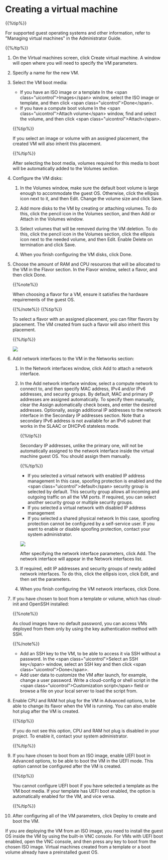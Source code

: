 # Creating a virtual machine

{{%tip%}}

For supported guest operating systems and other information, refer to "Managing virtual machines" in the Administrator Guide.

{{%/tip%}}

1.  On the <span class="uicontrol">Virtual machines</span> screen, click <span class="uicontrol">Create virtual machine</span>. A window will open where you will need to specify the VM parameters.

2.  Specify a name for the new VM.

3.  Select the VM boot media:

    - If you have an ISO image or a template In the \<span class="uicontrol"\>Images\</span\> window, select the ISO image or template, and then click \<span class="uicontrol"\>Done\</span\>.
    - If you have a compute boot volume In the \<span class="uicontrol"\>Attach volume\</span\> window, find and select the volume, and then click \<span class="uicontrol"\>Attach\</span\>.

    {{%tip%}}

    If you select an image or volume with an assigned placement, the created VM will also inherit this placement.

    {{%/tip%}}

    After selecting the boot media, volumes required for this media to boot will be automatically added to the <span class="uicontrol">Volumes</span> section.

4.  Configure the VM disks:

    1.  In the <span class="uicontrol">Volumes</span> window, make sure the default boot volume is large enough to accommodate the guest OS. Otherwise, click the ellipsis icon next to it, and then <span class="uicontrol">Edit</span>. Change the volume size and click <span class="uicontrol">Save</span>.

    2.  Add more disks to the VM by creating or attaching volumes. To do this, click the pencil icon in the <span class="uicontrol">Volumes</span> section, and then <span class="uicontrol">Add</span> or <span class="uicontrol">Attach</span> in the <span class="uicontrol">Volumes</span> window.

    3.  Select volumes that will be removed during the VM deletion. To do this, click the pencil icon in the <span class="uicontrol">Volumes</span> section, click the ellipsis icon next to the needed volume, and then <span class="uicontrol">Edit</span>. Enable <span class="uicontrol">Delete on termination</span> and click <span class="uicontrol">Save</span>.

    4.  When you finish configuring the VM disks, click <span class="uicontrol">Done</span>.

5.  Choose the amount of RAM and CPU resources that will be allocated to the VM in the <span class="uicontrol">Flavor</span> section. In the <span class="uicontrol">Flavor</span> window, select a flavor, and then click <span class="uicontrol">Done</span>.

    {{%note%}}

    When choosing a flavor for a VM, ensure it satisfies the hardware requirements of the guest OS.

    {{%/note%}} {{%tip%}}

    To select a flavor with an assigned placement, you can filter flavors by placement. The VM created from such a flavor will also inherit this placement.

    {{%/tip%}}

    <a href="resources/images/compute_vms5_vz.png" class="MCPopupThumbnailLink MCPopupThumbnailPopup"><img src="resources/images/compute_vms5_vz_thumb_0_100.png" class="MCPopupThumbnail img" style="mc-thumbnail: popup;mc-thumbnail-max-height: 100px;mc-thumbnail-max-width: auto;" data-mc-height="596" data-mc-width="1037" tabindex="" /></a>

6.  Add network interfaces to the VM in the <span class="uicontrol">Networks</span> section:

    1.  In the <span class="uicontrol">Network interfaces</span> window, click <span class="uicontrol">Add</span> to attach a network interface.

    2.  In the <span class="uicontrol">Add network interface</span> window, select a compute network to connect to, and then specify MAC address, IPv4 and/or IPv6 addresses, and security groups. By default, MAC and primary IP addresses are assigned automatically. To specify them manually, clear the <span class="uicontrol">Assign automatically</span> check boxes, and enter the desired addresses. Optionally, assign additional IP addresses to the network interface in the <span class="uicontrol">Secondary IP addresses</span> section. Note that a secondary IPv6 address is not available for an IPv6 subnet that works in the SLAAC or DHCPv6 stateless mode.

        {{%tip%}}

        Secondary IP addresses, unlike the primary one, will not be automatically assigned to the network interface inside the virtual machine guest OS. You should assign them manually.

        {{%/tip%}}

        - If you selected a virtual network with enabled IP address management In this case, spoofing protection is enabled and the \<span class="uicontrol"\>default\</span\> security group is selected by default. This security group allows all incoming and outgoing traffic on all the VM ports. If required, you can select another security group or multiple security groups.
        - If you selected a virtual network with disabled IP address management
        - If you selected a shared physical network In this case, spoofing protection cannot be configured by a self-service user. If you want to enable or disable spoofing protection, contact your system administrator.

        <a href="resources/images/compute_vms6_vz.png" class="MCPopupThumbnailLink MCPopupThumbnailPopup"><img src="resources/images/compute_vms6_vz_thumb_0_100.png" class="MCPopupThumbnail img" style="mc-thumbnail: popup;mc-thumbnail-max-height: 100px;mc-thumbnail-max-width: auto;" data-mc-height="862" data-mc-width="751" tabindex="" /></a>

        After specifying the network interface parameters, click <span class="uicontrol">Add</span>. The network interface will appear in the <span class="uicontrol">Network interfaces</span> list.

    3.  If required, edit IP addresses and security groups of newly added network interfaces. To do this, click the ellipsis icon, click <span class="uicontrol">Edit</span>, and then set the parameters.

    4.  When you finish configuring the VM network interfaces, click <span class="uicontrol">Done</span>.

7.  If you have chosen to boot from a template or volume, which has cloud-init and OpenSSH installed:

    {{%note%}}

    As cloud images have no default password, you can access VMs deployed from them only by using the key authentication method with SSH.

    {{%/note%}}

    - Add an SSH key to the VM, to be able to access it via SSH without a password. In the \<span class="uicontrol"\>Select an SSH key\</span\> window, select an SSH key and then click \<span class="uicontrol"\>Done\</span\>.
    - Add user data to customize the VM after launch, for example, change a user password. Write a cloud-config or shell script in the \<span class="uicontrol"\>Customization script\</span\> field or browse a file on your local server to load the script from.

8.  Enable CPU and RAM hot plug for the VM in <span class="uicontrol">Advanced options</span>, to be able to change its flavor when the VM is running. You can also enable hot plug after the VM is created.

    {{%tip%}}

    If you do not see this option, CPU and RAM hot plug is disabled in your project. To enable it, contact your system administrator.

    {{%/tip%}}

9.  If you have chosen to boot from an ISO image, enable UEFI boot in <span class="uicontrol">Advanced options</span>, to be able to boot the VM in the UEFI mode. This option cannot be configured after the VM is created.

    {{%tip%}}

    You cannot configure UEFI boot if you have selected a template as the VM boot media. If your template has UEFI boot enabled, the option is automatically enabled for the VM, and vice versa.

    {{%/tip%}}

10. After configuring all of the VM parameters, click <span class="uicontrol">Deploy</span> to create and boot the VM.

If you are deploying the VM from an ISO image, you need to install the guest OS inside the VM by using the built-in VNC console. For VMs with UEFI boot enabled, open the VNC console, and then press any key to boot from the chosen ISO image. Virtual machines created from a template or a boot volume already have a preinstalled guest OS.
